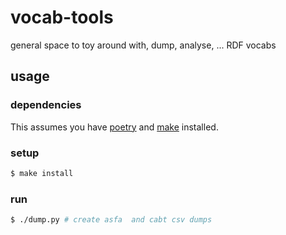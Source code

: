 # vocab-tools
general space to toy around with, dump, analyse, ... RDF vocabs


## usage
### dependencies
This assumes you have [poetry](https://python-poetry.org/docs/#installing-with-the-official-installer) and [make](https://gnuwin32.sourceforge.net/packages/make.htm) installed.

### setup

```sh
$ make install
``` 

### run 

```sh
$ ./dump.py # create asfa  and cabt csv dumps
```

